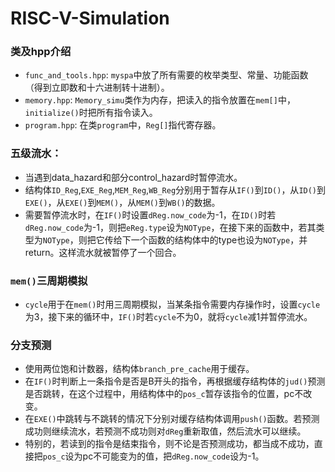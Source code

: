# RISC-V-Simulation

### 类及hpp介绍
+ `func_and_tools.hpp`: `myspa`中放了所有需要的枚举类型、常量、功能函数（得到立即数和十六进制转十进制）。
+ `memory.hpp`: `Memory_simu`类作为内存，把读入的指令放置在`mem[]`中，`initialize()`时把所有指令读入。
+ `program.hpp`: 在类`program`中，`Reg[]`指代寄存器。

### 五级流水：
+ 当遇到data_hazard和部分control_hazard时暂停流水。
+ 结构体`ID_Reg`,`EXE_Reg`,`MEM_Reg`,`WB_Reg`分别用于暂存从`IF()`到`ID()`，从`ID()`到`EXE()`，从`EXE()`到`MEM()`，从`MEM()`到`WB()`的数据。
+ 需要暂停流水时，在`IF()`时设置`dReg.now_code`为-1，在`ID()`时若`dReg.now_code`为-1，则把`eReg.type`设为`NOType`，在接下来的函数中，若其类型为`NOType`，则把它传给下一个函数的结构体中的type也设为`NOType`，并return。这样流水就被暂停了一个回合。

### `mem()`三周期模拟
+ `cycle`用于在`mem()`时用三周期模拟，当某条指令需要内存操作时，设置`cycle`为3，接下来的循环中，`IF()`时若`cycle`不为0，就将`cycle`减1并暂停流水。

### 分支预测
+ 使用两位饱和计数器，结构体`branch_pre_cache`用于缓存。
+ 在`IF()`时判断上一条指令是否是B开头的指令，再根据缓存结构体的`jud()`预测是否跳转，在这个过程中，用结构体中的`pos_c`暂存该指令的位置，pc不改变。
+ 在`EXE()`中跳转与不跳转的情况下分别对缓存结构体调用`push()`函数。若预测成功则继续流水，若预测不成功则对`dReg`重新取值，然后流水可以继续。
+ 特别的，若读到的指令是结束指令，则不论是否预测成功，都当成不成功，直接把`pos_c`设为pc不可能变为的值，把`dReg.now_code`设为-1。
